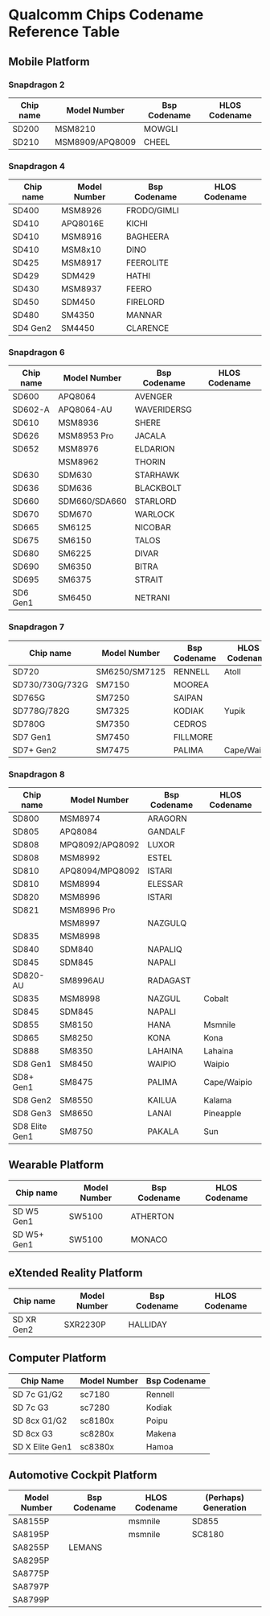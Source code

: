 # Qualcomm Chips Codename Reference Table

## Mobile Platform
### Snapdragon 2
| Chip name           | Model Number            | Bsp Codename      | HLOS Codename |
|---------------------|-------------------------|-------------------|---------------|
| SD200               | MSM8210                 | MOWGLI            |               |
| SD210               | MSM8909/APQ8009         | CHEEL             |               |

### Snapdragon 4
| Chip name           | Model Number            | Bsp Codename      | HLOS Codename |
|---------------------|-------------------------|-------------------|---------------|
| SD400               | MSM8926                 | FRODO/GIMLI       |               |
| SD410               | APQ8016E                | KICHI             |               |
| SD410               | MSM8916                 | BAGHEERA          |               |
| SD410               | MSM8x10                 | DINO              |               |
| SD425               | MSM8917                 | FEEROLITE         |               |
| SD429               | SDM429                  | HATHI             |               |
| SD430               | MSM8937                 | FEERO             |               |
| SD450               | SDM450                  | FIRELORD          |               |
| SD480               | SM4350                  | MANNAR            |               |
| SD4 Gen2            | SM4450                  | CLARENCE          |               |

### Snapdragon 6
| Chip name           | Model Number            | Bsp Codename      | HLOS Codename |
|---------------------|-------------------------|-------------------|---------------|
| SD600               | APQ8064                 | AVENGER           |               |
| SD602-A             | APQ8064-AU              | WAVERIDERSG       |               |
| SD610               | MSM8936                 | SHERE             |               |
| SD626               | MSM8953 Pro             | JACALA            |               |
| SD652               | MSM8976                 | ELDARION          |               |
|                     | MSM8962                 | THORIN            |               |
| SD630               | SDM630                  | STARHAWK          |               |
| SD636               | SDM636                  | BLACKBOLT         |               |
| SD660               | SDM660/SDA660           | STARLORD          |               |
| SD670               | SDM670                  | WARLOCK           |               |
| SD665               | SM6125                  | NICOBAR           |               |
| SD675               | SM6150                  | TALOS             |               |
| SD680               | SM6225                  | DIVAR             |               |
| SD690               | SM6350                  | BITRA             |               |
| SD695               | SM6375                  | STRAIT            |               |
| SD6 Gen1            | SM6450                  | NETRANI           |               |

### Snapdragon 7
| Chip name           | Model Number            | Bsp Codename      | HLOS Codename |
|---------------------|-------------------------|-------------------|---------------|
| SD720               | SM6250/SM7125           | RENNELL           | Atoll         |    
| SD730/730G/732G     | SM7150                  | MOOREA            |               |   
| SD765G              | SM7250                  | SAIPAN            |               |   
| SD778G/782G         | SM7325                  | KODIAK            | Yupik         |
| SD780G              | SM7350                  | CEDROS            |               |
| SD7 Gen1            | SM7450                  | FILLMORE          |               |
| SD7+ Gen2           | SM7475                  | PALIMA            | Cape/Waipio   |

### Snapdragon 8
| Chip name           | Model Number            | Bsp Codename      | HLOS Codename |
|---------------------|-------------------------|-------------------|---------------|
| SD800               | MSM8974                 | ARAGORN           |               |
| SD805               | APQ8084                 | GANDALF           |               |
| SD808               | MPQ8092/APQ8092         | LUXOR             |               |
| SD808               | MSM8992                 | ESTEL             |               |
| SD810               | APQ8094/MPQ8092         | ISTARI            |               |
| SD810               | MSM8994                 | ELESSAR           |               |
| SD820               | MSM8996                 | ISTARI            |               |
| SD821               | MSM8996 Pro             |                   |               |
|                     | MSM8997                 | NAZGULQ           |               |
| SD835               | MSM8998                 |                   |               |
| SD840               | SDM840                  | NAPALIQ           |               |
| SD845               | SDM845                  | NAPALI            |               |
| SD820-AU            | SM8996AU                | RADAGAST          |               |
| SD835               | MSM8998                 | NAZGUL            | Cobalt        |
| SD845               | SDM845                  | NAPALI            |               |
| SD855               | SM8150                  | HANA              | Msmnile       |
| SD865               | SM8250                  | KONA              | Kona          |
| SD888               | SM8350                  | LAHAINA           | Lahaina       |
| SD8 Gen1            | SM8450                  | WAIPIO            | Waipio        |
| SD8+ Gen1           | SM8475                  | PALIMA            | Cape/Waipio   |
| SD8 Gen2            | SM8550                  | KAILUA            | Kalama        |
| SD8 Gen3            | SM8650                  | LANAI             | Pineapple     |
| SD8 Elite Gen1      | SM8750                  | PAKALA            | Sun           |

## Wearable Platform
| Chip name           | Model Number            | Bsp Codename      | HLOS Codename |
|---------------------|-------------------------|-------------------|---------------|
| SD W5 Gen1          | SW5100                  | ATHERTON          |               |
| SD W5+ Gen1         | SW5100                  | MONACO            |               |


## eXtended Reality Platform
| Chip name           | Model Number            | Bsp Codename      | HLOS Codename |
|---------------------|-------------------------|-------------------|---------------|
| SD XR Gen2          | SXR2230P                | HALLIDAY          |               |


## Computer Platform
| Chip Name         | Model Number  | Bsp Codename  |
|-------------------|---------------|---------------|
| SD 7c G1/G2       | sc7180        | Rennell       |
| SD 7c G3          | sc7280        | Kodiak        |
| SD 8cx G1/G2      | sc8180x       | Poipu         |
| SD 8cx G3         | sc8280x       | Makena        |
| SD X Elite Gen1   | sc8380x       | Hamoa         |


## Automotive Cockpit Platform
| Model Number  | Bsp Codename | HLOS Codename | (Perhaps) Generation |
|---------------|--------------|---------------|----------------------|
| SA8155P       |              | msmnile       | SD855                |
| SA8195P       |              | msmnile       | SC8180               |
| SA8255P       | LEMANS       |               |                      |
| SA8295P       |              |               |                      |
| SA8775P       |              |               |                      |
| SA8797P       |              |               |                      |
| SA8799P       |              |               |                      |
